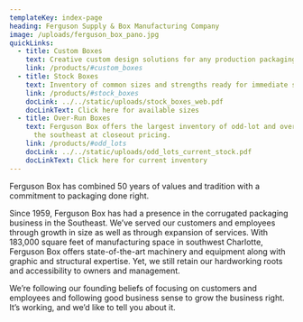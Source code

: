 ```yaml
---
templateKey: index-page
heading: Ferguson Supply & Box Manufacturing Company
image: /uploads/ferguson_box_pano.jpg
quickLinks:
  - title: Custom Boxes
    text: Creative custom design solutions for any production packaging requirements.
    link: /products/#custom_boxes
  - title: Stock Boxes
    text: Inventory of common sizes and strengths ready for immediate shipment.
    link: /products/#stock_boxes
    docLink: ../../static/uploads/stock_boxes_web.pdf
    docLinkText: Click here for available sizes
  - title: Over-Run Boxes
    text: Ferguson Box offers the largest inventory of odd-lot and over-run boxes in
      the southeast at closeout pricing.
    link: /products/#odd_lots
    docLink: ../../static/uploads/odd_lots_current_stock.pdf
    docLinkText: Click here for current inventory
---
```

Ferguson Box has combined 50 years of values and tradition with a commitment to packaging done right.

Since 1959, Ferguson Box has had a presence in the corrugated packaging business in the Southeast.  We’ve served our customers and employees through growth in size as well as through expansion of services.  With 183,000 square feet of manufacturing space in southwest Charlotte, Ferguson Box offers state-of-the-art machinery and equipment along with graphic and structural expertise. Yet, we still retain our hardworking roots and accessibility to owners and management.

We’re following our founding beliefs of focusing on customers and employees and following good business sense to grow the business right. It’s working, and we’d like to tell you about it.